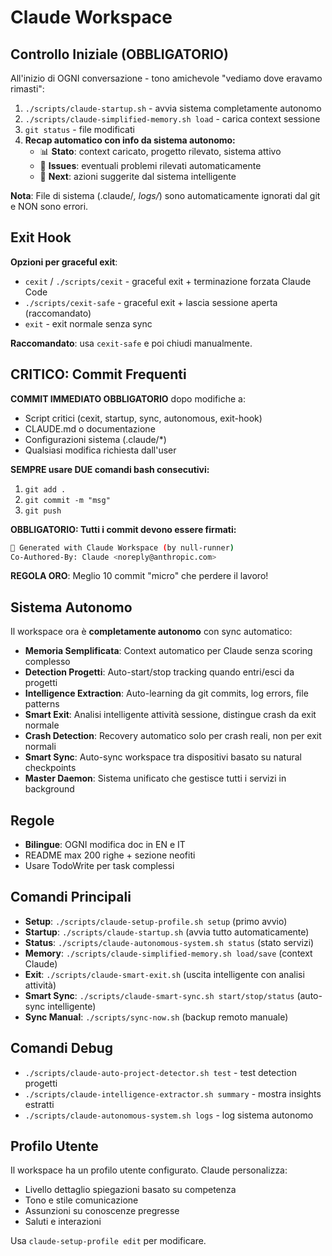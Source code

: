 # Claude Workspace

## Controllo Iniziale (OBBLIGATORIO)
All'inizio di OGNI conversazione - tono amichevole "vediamo dove eravamo rimasti":
1. `./scripts/claude-startup.sh` - avvia sistema completamente autonomo
2. `./scripts/claude-simplified-memory.sh load` - carica context sessione
3. `git status` - file modificati
4. **Recap automatico con info da sistema autonomo:**
   - 📊 **Stato**: context caricato, progetto rilevato, sistema attivo
   - 🚨 **Issues**: eventuali problemi rilevati automaticamente  
   - 🎯 **Next**: azioni suggerite dal sistema intelligente

**Nota**: File di sistema (.claude/*, logs/*) sono automaticamente ignorati dal git e NON sono errori.

## Exit Hook
**Opzioni per graceful exit**:
- `cexit` / `./scripts/cexit` - graceful exit + terminazione forzata Claude Code
- `./scripts/cexit-safe` - graceful exit + lascia sessione aperta (raccomandato)
- `exit` - exit normale senza sync

**Raccomandato**: usa `cexit-safe` e poi chiudi manualmente.

## CRITICO: Commit Frequenti
**COMMIT IMMEDIATO OBBLIGATORIO** dopo modifiche a:
- Script critici (cexit, startup, sync, autonomous, exit-hook)
- CLAUDE.md o documentazione
- Configurazioni sistema (.claude/*)
- Qualsiasi modifica richiesta dall'user

**SEMPRE usare DUE comandi bash consecutivi:**
1. `git add .`
2. `git commit -m "msg"`
3. `git push`

**OBBLIGATORIO: Tutti i commit devono essere firmati:**
```bash
🤖 Generated with Claude Workspace (by null-runner)
Co-Authored-By: Claude <noreply@anthropic.com>
```

**REGOLA ORO**: Meglio 10 commit "micro" che perdere il lavoro!

## Sistema Autonomo
Il workspace ora è **completamente autonomo** con sync automatico:
- **Memoria Semplificata**: Context automatico per Claude senza scoring complesso
- **Detection Progetti**: Auto-start/stop tracking quando entri/esci da progetti  
- **Intelligence Extraction**: Auto-learning da git commits, log errors, file patterns
- **Smart Exit**: Analisi intelligente attività sessione, distingue crash da exit normale
- **Crash Detection**: Recovery automatico solo per crash reali, non per exit normali
- **Smart Sync**: Auto-sync workspace tra dispositivi basato su natural checkpoints
- **Master Daemon**: Sistema unificato che gestisce tutti i servizi in background

## Regole
- **Bilingue**: OGNI modifica doc in EN e IT 
- README max 200 righe + sezione neofiti
- Usare TodoWrite per task complessi

## Comandi Principali
- **Setup**: `./scripts/claude-setup-profile.sh setup` (primo avvio)
- **Startup**: `./scripts/claude-startup.sh` (avvia tutto automaticamente)
- **Status**: `./scripts/claude-autonomous-system.sh status` (stato servizi)
- **Memory**: `./scripts/claude-simplified-memory.sh load/save` (context Claude)
- **Exit**: `./scripts/claude-smart-exit.sh` (uscita intelligente con analisi attività)
- **Smart Sync**: `./scripts/claude-smart-sync.sh start/stop/status` (auto-sync intelligente)
- **Sync Manual**: `./scripts/sync-now.sh` (backup remoto manuale)

## Comandi Debug
- `./scripts/claude-auto-project-detector.sh test` - test detection progetti
- `./scripts/claude-intelligence-extractor.sh summary` - mostra insights estratti
- `./scripts/claude-autonomous-system.sh logs` - log sistema autonomo

## Profilo Utente
Il workspace ha un profilo utente configurato. Claude personalizza:
- Livello dettaglio spiegazioni basato su competenza
- Tono e stile comunicazione  
- Assunzioni su conoscenze pregresse
- Saluti e interazioni

Usa `claude-setup-profile edit` per modificare.